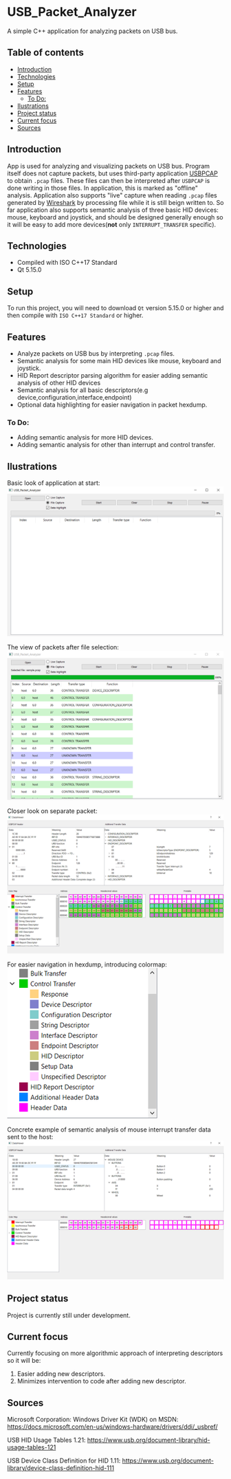 # USB_Packet_Analyzer
A simple C++ application for analyzing packets on USB bus.

## Table of contents
  * [Introduction](#introduction)
  * [Technologies](#technologies)
  * [Setup](#setup)
  * [Features](#features)
    + [To Do:](#to-do)
  * [Ilustrations](#ilustrations)
  * [Project status](#project-status)
  * [Current focus](#current-focus)
  * [Sources](#sources)

## Introduction
App is used for analyzing and visualizing packets on USB bus. Program itself does not capture packets, but uses third-party application [USBPCAP](https://desowin.org/usbpcap/)
to obtain `.pcap` files. These files can then be interpreted after `USBPCAP` is done writing in those files. In application, this is marked as "offline" analysis. Application
also supports "live" capture when reading `.pcap` files generated by [Wireshark](https://www.wireshark.org/) by processing file while it is still beign written to.
So far application also supports semantic analysis of three basic HID devices: mouse, keyboard and joystick, and should be designed generally enough so it will be easy to add more
devices(**not** only `INTERRUPT_TRANSFER` specific).

## Technologies
* Compiled with ISO C++17 Standard
* Qt 5.15.0

## Setup
To run this project, you will need to download `Qt` version 5.15.0 or higher and then compile with `ISO C++17 Standard` or higher.

## Features
* Analyze packets on USB bus by interpreting `.pcap` files.
* Semantic analysis for some main HID devices like mouse, keyboard and joystick.
* HID Report descriptor parsing algorithm for easier adding semantic analysis of other HID devices
* Semantic analysis for all basic descriptors(e.g device,configuration,interface,endpoint)
* Optional data highlighting for easier navigation in packet hexdump.
### To Do:
* Adding semantic analysis for more HID devices.
* Adding semantic analysis for other than interrupt and control transfer.

## Ilustrations
Basic look of application at start: ![Basic](./Images/BasicLook.PNG)

The view of packets after file selection: ![Packets](./Images/TableViewLook.PNG)

Closer look on separate packet: ![ConcretePacket](./Images/FullConfigDesc.PNG)

For easier navigation in hexdump, introducing colormap: ![ColorMap](./Images/ColorMapPNG.PNG)

Concrete example of semantic analysis of mouse interrupt transfer data sent to the host: ![MouseExample](./Images/MouseView.PNG)

## Project status
Project is currently still under development.

## Current focus
Currently focusing on more algorithmic approach of interpreting descriptors so it will be:
1. Easier adding new descriptors.
2. Minimizes intervention to code after adding new descriptor.

## Sources
Microsoft Corporation: Windows Driver Kit (WDK) on MSDN: https://docs.microsoft.com/en-us/windows-hardware/drivers/ddi/_usbref/

USB HID Usage Tables 1.21: https://www.usb.org/document-library/hid-usage-tables-121

USB Device Class Definition for HID 1.11: https://www.usb.org/document-library/device-class-definition-hid-111
